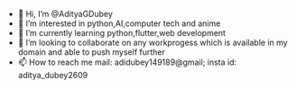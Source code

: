- 👋 Hi, I’m @AdityaGDubey
- 👀 I’m interested in python,AI,computer tech and anime
- 🌱 I’m currently learning python,flutter,web development
- 💞️ I’m looking to collaborate on any workprogess which is available in my domain and able to push myself further
- 📫 How to reach me mail: adidubey149189@gmail; insta id: aditya_dubey2609

<!---
AdityaGDubey/AdityaGDubey is a ✨ special ✨ repository because its `README.md` (this file) appears on your GitHub profile.
You can click the Preview link to take a look at your changes.
--->
